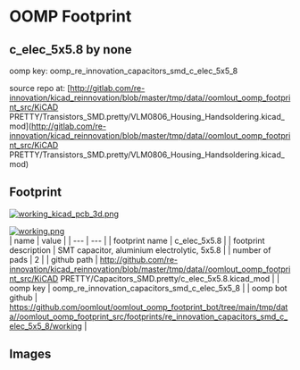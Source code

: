 # OOMP Footprint  
## c_elec_5x5.8  by none  
  
oomp key: oomp_re_innovation_capacitors_smd_c_elec_5x5_8  
  
source repo at: [http://gitlab.com/re-innovation/kicad_reinnovation/blob/master/tmp/data//oomlout_oomp_footprint_src/KiCAD PRETTY/Transistors_SMD.pretty/VLM0806_Housing_Handsoldering.kicad_mod](http://gitlab.com/re-innovation/kicad_reinnovation/blob/master/tmp/data//oomlout_oomp_footprint_src/KiCAD PRETTY/Transistors_SMD.pretty/VLM0806_Housing_Handsoldering.kicad_mod)  
## Footprint  
  
[![working_kicad_pcb_3d.png](working_kicad_pcb_3d_600.png)](working_kicad_pcb_3d.png)  
  
[![working.png](working_600.png)](working.png)  
| name | value | 
| --- | --- | 
| footprint name | c_elec_5x5.8 | 
| footprint description | SMT capacitor, aluminium electrolytic, 5x5.8 | 
| number of pads | 2 | 
| github path | http://github.com/re-innovation/kicad_reinnovation/blob/master/tmp/data//oomlout_oomp_footprint_src/KiCAD PRETTY/Capacitors_SMD.pretty/c_elec_5x5.8.kicad_mod | 
| oomp key | oomp_re_innovation_capacitors_smd_c_elec_5x5_8 | 
| oomp bot github | https://github.com/oomlout/oomlout_oomp_footprint_bot/tree/main/tmp/data//oomlout_oomp_footprint_src/footprints/re_innovation_capacitors_smd_c_elec_5x5_8/working | 
## Images  
